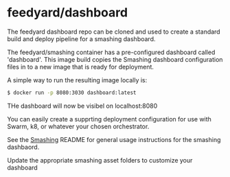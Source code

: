 # feedyard/dashboard

The feedyard dashboard repo can be cloned and used to create a standard build and deploy pipeline for a smashing dashboard.  

The feedyard/smashing container has a pre-configured dashboard called 'dashboard'. This image build copies the Smashing dashboard
configuration files in to a new image that is ready for deployment.

A simple way to run the resulting image locally is:
```bash
$ docker run -p 8080:3030 dashboard:latest
```
THe dashboard will now be visibel on localhost:8080  

You can easily create a supprting deployment configuration for use with Swarm, k8, or whatever your chosen orchestrator.

See the [Smashing](https://github.com/Smashing/smashing) README for general usage instructions for the smashing dashbaord.

Update the appropriate smashing asset folders to customize your dashboard   